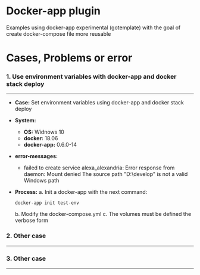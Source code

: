 # Docker-app plugin

Examples using docker-app experimental (gotemplate) with the goal of create docker-compose file more reusable


# Cases, Problems or error

### 1. Use environment variables with docker-app and docker stack deploy
------------------

   * **Case:** Set environment variables using docker-app and docker stack deploy
   * **System:** 
      * **OS:** Widnows 10
      * **docker:** 18.06
      * **docker-app:** 0.6.0-14
   * **error-messages:**
      * failed to create service alexa_alexandria: Error response from daemon: Mount denied The source path "D:\\develop" is not a valid Windows path
   
   * **Process:**
      a.  Init a docker-app with the next command: 
      ```
      docker-app init test-env
      ```
      b.  Modify the docker-compose.yml
      c.  The volumes must be defined the verbose form
    
### 2. Other case
------------------ 

### 3. Other case
-----------------

